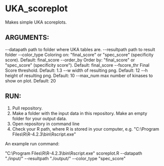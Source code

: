 # UKA_scoreplot
Makes simple UKA scoreplots.

## ARGUMENTS:

--datapath 	path to folder where UKA tables are.
--resultpath	path to result folder
--color_type	Coloring on: "final_score" or "spec_score" (specificity score). Default: final_score
--order_by	Order by: "final_score" or "spec_score" (specificity score"). Default: final_score
--fscore_thr	Final Score threshold. Default: 1.3
--w		width of resulting png. Default: 12
--h		height of resulting png. Default: 10
--max_num	max number of kinases to show on plot. Default: 20




## RUN:

1. Pull repository.
2. Make a folder with the input data in this repository. Make an empty folder for your output data.
3. Open repository in command line
4. Check your R path, where R is stored in your computer, e.g. "C:\Program Files\R\R-4.2.3\bin\Rscript.exe" 

An example run command:

"C:\Program Files\R\R-4.2.3\bin\Rscript.exe" scoreplot.R --datapath "./input/" --resultpath "./output/" --color_type "spec_score"